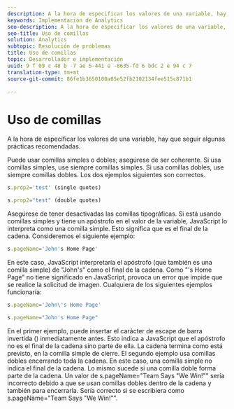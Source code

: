 ```yaml
---
description: A la hora de especificar los valores de una variable, hay que seguir algunas prácticas recomendadas.
keywords: Implementación de Analytics
seo-description: A la hora de especificar los valores de una variable, hay que seguir algunas prácticas recomendadas.
seo-title: Uso de comillas
solution: Analytics
subtopic: Resolución de problemas
title: Uso de comillas
topic: Desarrollador e implementación
uuid: 9 f 09 c 48 b -7 ae 5-441 e -8635-fd 6 bdc 2 e 94 c 7
translation-type: tm+mt
source-git-commit: 86fe1b3650100a05e52fb2102134fee515c871b1

---
```



# Uso de comillas

A la hora de especificar los valores de una variable, hay que seguir algunas prácticas recomendadas.

Puede usar comillas simples o dobles; asegúrese de ser coherente. Si usa comillas simples, use siempre comillas simples. Si usa comillas dobles, use siempre comillas dobles. Los dos ejemplos siguientes son correctos.

```js
s.prop2='test' (single quotes)
```

```js
s.prop2="test" (double quotes)
```

Asegúrese de tener desactivadas las comillas tipográficas. Si está usando comillas simples y tiene un apóstrofo en el valor de la variable, JavaScript lo interpreta como una comilla simple. Esto significa que es el final de la cadena. Consideremos el siguiente ejemplo:

```js
s.pageName='John's Home Page'
```

En este caso, JavaScript interpretaría el apóstrofo (que también es una comilla simple) de "John's" como el final de la cadena. Como "'s Home Page" no tiene significado en JavaScript, provoca un error que impide que se realice la solicitud de imagen. Cualquiera de los siguientes ejemplos funcionaría:

```js
s.pageName='John\'s Home Page'
```

```js
s.pageName="John's Home Page"
```

En el primer ejemplo, puede insertar el carácter de escape de barra invertida (\) inmediatamente antes. Esto indica a JavaScript que el apóstrofo no es el final de la cadena sino parte de ella. La cadena termina como está previsto, en la comilla simple de cierre. El segundo ejemplo usa comillas dobles encerrando toda la cadena. En este caso, una comilla simple no indica el final de la cadena. Lo mismo sucede si una comilla doble forma parte de la cadena. Un valor de s.pageName="Team Says "We Win!"" sería incorrecto debido a que se usan comillas dobles dentro de la cadena y también para encerrarla. Sería correcto si se escribiera como s.pageName="Team Says \"We Win!\"".
